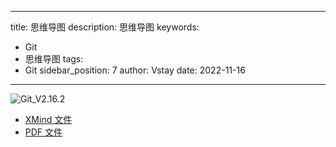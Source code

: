 <!--
 * @author: Vstay zhouzhongping@7wate.com
 * @Date: 2022-11-16 17:56:43
 * @LastEditors: 7Wate zhouzhongping@7wate.com
 * @LastEditTime: 2022-11-17 08:38:01
 * @Description: 
 * 
 * Copyright (c) 2022 by 7Wate zhouzhongping@7wate.com, All Rights Reserved. 
-->
---
title: 思维导图
description: 思维导图
keywords:
- Git 
- 思维导图
tags:
- Git
sidebar_position: 7
author: Vstay
date: 2022-11-16
---


![Git_V2.16.2](https://static.7wate.com/img/2022/11/16/cb8f63c9b3042.png)

- [XMind 文件](https://static.7wate.com/img/2022/11/16/30b8d694bde9b.xmind)
- [PDF 文件](https://static.7wate.com/img/2022/11/16/081d4a93481e3.pdf)

